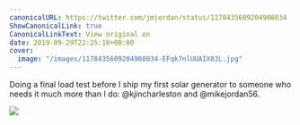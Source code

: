 ```yaml
---
canonicalURL: https://twitter.com/jmjordan/status/1178435609204908034
ShowCanonicalLink: true
CanonicalLinkText: View original on
date: 2019-09-29T22:25:18+00:00
cover:
  image: "/images/1178435609204908034-EFqk7nlUUAIX83L.jpg"
---
```

Doing a final load test before I ship my first solar generator to someone who needs it much more than I do: @kjincharleston and @mikejordan56.

![](/images/1178435609204908034-EFqk7nlUUAIX83L.jpg)